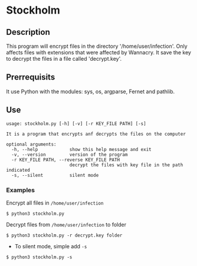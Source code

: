 # Stockholm

## Description

This program will encrypt files in the directory '/home/user/infection'. 
Only affects files with extensions that were affected by Wannacry.
It save the key to decrypt the files in a file called 'decrypt.key'.

## Prerrequisits

It use Python with the modules: sys, os, argparse, Fernet and pathlib.

## Use

```
usage: stockholm.py [-h] [-v] [-r KEY_FILE PATH] [-s]

It is a program that encrypts anf decrypts the files on the computer

optional arguments:
  -h, --help            show this help message and exit
  -v, --version         version of the program
  -r KEY_FILE PATH, --reverse KEY_FILE PATH
                        decrypt the files with key file in the path indicated
  -s, --silent          silent mode
```
### Examples

Encrypt all files in `/home/user/infection`

```shell
$ python3 stockholm.py
```

Decrypt files from `/home/user/infection` to folder

```shell
$ python3 stockholm.py -r decrypt.key folder
```

- To silent mode, simple add `-s`

```shell
$ python3 stockholm.py -s
```
